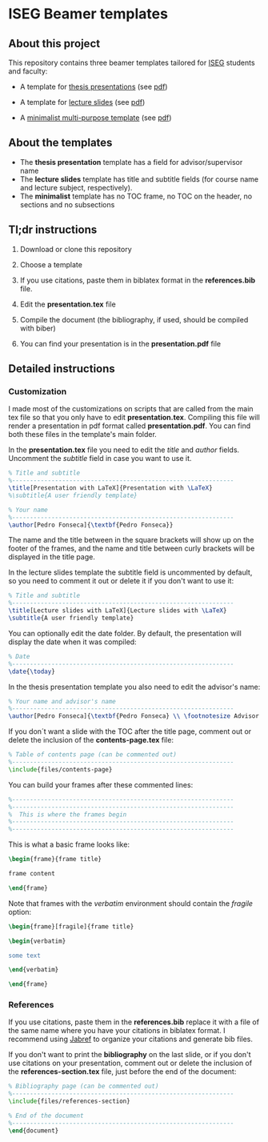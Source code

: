 # ISEG Beamer templates

## About this project

This repository contains three beamer templates tailored for [ISEG](https://www.iseg.ulisboa.pt/aquila/instituicao/ISEG/?locale=en) students and faculty:

- A template for [thesis presentations](https://github.com/pedro-teles-fonseca/ISEG-beamer-templates/tree/master/thesis-presentation-template) (see [pdf](https://github.com/pedro-teles-fonseca/ISEG-beamer-templates/tree/master/thesis-presentation-template/presentation.pdf))

- A template for [lecture slides](https://github.com/pedro-teles-fonseca/ISEG-beamer-templates/tree/master/lecture-slides-template) (see [pdf](https://github.com/pedro-teles-fonseca/ISEG-beamer-templates/tree/master/lecture-slides-template/presentation.pdf))

- A [minimalist multi-purpose template](https://github.com/pedro-teles-fonseca/ISEG-beamer-templates/tree/master/minimalist-template) (see [pdf](https://github.com/pedro-teles-fonseca/ISEG-beamer-templates/tree/master/minimalist-template/presentation.pdf))

## About the templates

- The **thesis presentation** template has a field for advisor/supervisor name
- The **lecture slides** template has title and subtitle fields (for course name and lecture subject, respectively).
- The **minimalist** template has no TOC frame, no TOC on the header, no sections and no subsections
  
## Tl;dr instructions

1. Download or clone this repository

2. Choose a template

3. If you use citations, paste them in biblatex format in the **references.bib** file.

4. Edit the **presentation.tex** file

5. Compile the document (the bibliography, if used, should be compiled with biber)

6. You can find your presentation is in the **presentation.pdf** file

## Detailed instructions

### Customization

I made most of the customizations on scripts that are called from the main tex file so that you only have to edit **presentation.tex**. Compiling this file will render a presentation in pdf format called **presentation.pdf**. You can find both these files in the template's main folder.

In the **presentation.tex** file you need to edit the *title* and *author* fields. Uncomment the *subtitle* field in case you want to use it.

```tex
% Title and subtitle
%--------------------------------------------------------------
\title[Presentation with LaTeX]{Presentation with \LaTeX}
%\subtitle{A user friendly template}

% Your name
%--------------------------------------------------------------
\author[Pedro Fonseca]{\textbf{Pedro Fonseca}}

```

The name and the title between in the square brackets will show up on the footer of the frames, and the name and title between curly brackets will be displayed in the title page.

In the lecture slides template the subtitle field is uncommented by default, so you need to comment it out or delete it if you don't want to use it:

```tex
% Title and subtitle
%--------------------------------------------------------------
\title[Lecture slides with LaTeX]{Lecture slides with \LaTeX}
\subtitle{A user friendly template}
```

You can optionally edit the date folder. By default, the presentation will display the date when it was compiled:

```tex
% Date
%--------------------------------------------------------------
\date{\today}
```

In the thesis presentation template you also need to edit the advisor's name:

```tex
% Your name and advisor's name
%--------------------------------------------------------------
\author[Pedro Fonseca]{\textbf{Pedro Fonseca} \\ \footnotesize Advisor: Prof Dr. Rui Paulo}
```

If you don´t want a slide with the TOC after the title page, comment out or delete the inclusion of the **contents-page.tex** file:

```tex
% Table of contents page (can be commented out)
%--------------------------------------------------------------
\include{files/contents-page}
```

You can build your frames after these commented lines:

```tex
%--------------------------------------------------------------
%--------------------------------------------------------------
%  This is where the frames begin
%--------------------------------------------------------------
%--------------------------------------------------------------
```

This is what a basic frame looks like:

```tex
\begin{frame}{frame title}

frame content

\end{frame}
```

Note that frames with the *verbatim* environment should contain the *fragile* option:

```tex
\begin{frame}[fragile]{frame title}

\begin{verbatim}

some text

\end{verbatim}

\end{frame}
```

### References

If you use citations, paste them in the **references.bib** replace it with a file of the same name where you have your citations in biblatex format. I recommend using [Jabref](http://www.jabref.org) to organize your citations and generate bib files.

If you don't want to print the **bibliography** on the last slide, or if you don't use citations on your presentation, comment out or delete the inclusion of the **references-section.tex** file, just before the end of the document:

```tex
% Bibliography page (can be commented out)
%--------------------------------------------------------------
\include{files/references-section}

% End of the document
%--------------------------------------------------------------
\end{document}
```